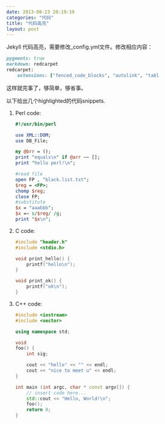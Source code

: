 ```yaml
--- 
date: 2013-08-23 20:19:19
categories: "代码"
title: "代码高亮"
layout: post
---
```


Jekyll 代码高亮，需要修改_config.yml文件。修改相应内容：

``` ruby
pygments: true
markdown: redcarpet
redcarpet:
 	extensions: ["fenced_code_blocks", "autolink", "tabl
```

这样就完事了，够简单，够省事。

以下给出几个highlighted的代码snippets.

1. Perl code:
	
	``` perl
	#!/usr/bin/perl
	
	use XML::DOM;
	use DB_File;
	
	my @brr = ();
	print "equals\n" if @arr ~~ [];
	print "hello perl!\n";
	
	#read file
	open FP , "black.list.txt";
	$reg = <FP>;
	chomp $reg;
	close FP;
	#substitute
	$x = "aaabbb";
	$x =~ s/$reg/ /g;
	print "$x\n";
	```
	
2. C code:
	
	``` c
	#include "header.h"
	#include <stdio.h>
	
	void print_hello() {
		printf("hello\n");
	}
	
	void print_ok() {
		printf("ok\n");
	}
	```

3. C++ code:
	
	``` c++
	#include <iostream>
	#include <vector>
	
	using namespace std;
	
	void
	foo() {
		int sig;
	
		cout << "hello" << "" << endl;
		cout << "nice to meet u" << endl;
	}
	
	int main (int argc, char * const argv[]) {
	    // insert code here...
	    std::cout << "Hello, World!\n";
		foo();
	    return 0;
	}
	```

